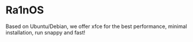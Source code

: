 # Ra1nOS
Based on Ubuntu/Debian, we offer xfce for the best performance, minimal installation, run snappy and fast!
